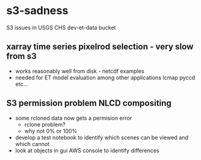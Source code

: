 # s3-sadness
S3 issues in USGS CHS dev-et-data bucket

## xarray time series pixelrod selection - very slow from s3
- works reasonably well from disk - netcdf examples
- needed for ET model evaluation among other applications lcmap pyccd etc...

## S3 permission problem NLCD compositing

- some rcloned data now gets a permision error
	- rclone problem?
	- why not 0% or 100%
- develop a test notebook to identify which scenes can be viewed and which cannot
- look at objects in gui AWS console to identify differences

